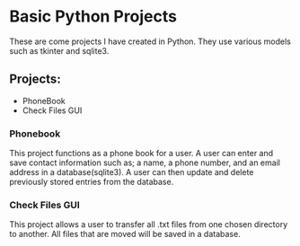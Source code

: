 # Basic Python Projects
 These are come projects I have created in Python. They use various models such as tkinter and sqlite3.

 ## Projects:
 - PhoneBook
 - Check Files GUI

 ### Phonebook
 This project functions as a phone book for a user. A user can enter and save contact information such as;
 a name, a phone number, and an email address in a database(sqlite3).
 A user can then update and delete previously stored entries from the database.

 ### Check Files GUI
 This project allows a user to transfer all .txt files from one chosen directory to another.
 All files that are moved will be saved in a database.
